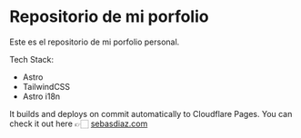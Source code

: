 # Repositorio de mi porfolio

Este es el repositorio de mi porfolio personal.

Tech Stack:

- Astro
- TailwindCSS
- Astro i18n

It builds and deploys on commit automatically to Cloudflare Pages.
You can check it out here 👉🏻 [sebasdiaz.com](https://sebasdiaz.com)

